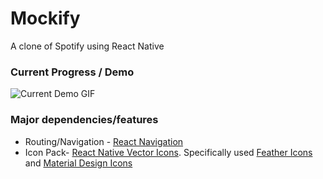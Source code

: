 # Mockify
A clone of Spotify using React Native

### Current Progress / Demo

![Current Demo GIF](demo/PROGRESS.gif)

### Major dependencies/features

* Routing/Navigation - [React Navigation](https://reactnavigation.org/)
* Icon Pack- [React Native Vector Icons](https://github.com/oblador/react-native-vector-icons). Specifically used [Feather Icons](https://feathericons.com/) and [Material Design Icons](https://material.io/tools/icons/)